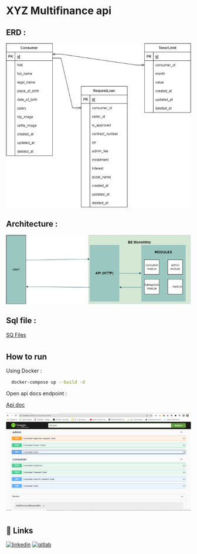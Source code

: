 # XYZ Multifinance api

## ERD : 
![ERD image](/assets/erd.jpg "ERD image")

## Architecture : 
![ERD image](/assets/architecture.jpg "ERD image")

## Sql file : 
[SQ Files](https://github.com/muhammadandikakurniawan/xyz_multifinance/tree/create_consumer_module/src/module/consumer/infrastructure/repository/mysql/migration)
#
## How to run

Using Docker :

```bash
  docker-compose up --build -d
```

Open api docs endpoint :

[Api doc](http://localhost:2404/api-docs/index.html)


![api doc preview](/assets/api-docs-preview.png "api doc preview")


#
## 🔗 Links
[![linkedin](https://img.shields.io/badge/linkedin-0A66C2?style=for-the-badge&logo=linkedin&logoColor=white)](https://www.linkedin.com/in/muhammad-andika-kurniawan-262aa6198?jobid=1234&lipi=urn%3Ali%3Apage%3Ad_jobs_easyapply_pdfgenresume%3BjpwR6EcsQimOTwcT97MUKw%3D%3D&licu=urn%3Ali%3Acontrol%3Ad_jobs_easyapply_pdfgenresume-v02_profile)
[![gitlab](https://img.shields.io/badge/gitlab-orange?style=for-the-badge&logo=gitlab&logoColor=white)](https://gitlab.com/muhammadandikakurniawan)

